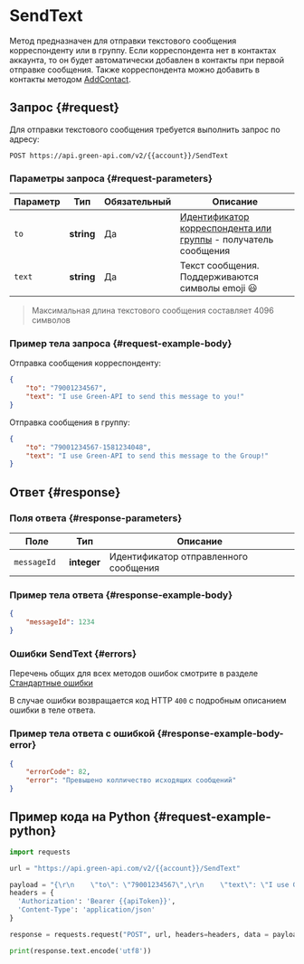 # SendText

Метод предназначен для отправки текстового сообщения корреспонденту или в группу. Если корреспондента нет в контактах аккаунта, то он будет автоматически добавлен в контакты при первой отправке сообщения. Также корреспондента можно добавить в контакты методом [AddContact](../contacts/add-contact.md#cus). 


## Запрос {#request}

Для отправки текстового сообщения требуется выполнить запрос по адресу:
```
POST https://api.green-api.com/v2/{{account}}/SendText
```

### Параметры запроса {#request-parameters}

Параметр | Тип | Обязательный | Описание
----- | ----- | ----- | -----
`to` | **string** | Да | [Идентификатор корреспондента или группы](../chat-id.md) - получатель сообщения
`text ` | **string** | Да | Текст сообщения. Поддерживаются символы emoji 😃 

> Максимальная длина текстового сообщения составляет 4096 символов

### Пример тела запроса {#request-example-body}

Отправка сообщения корреспонденту:
```json
{
    "to": "79001234567",
    "text": "I use Green-API to send this message to you!"
}
```

Отправка сообщения в группу:
```json
{
    "to": "79001234567-1581234048",
    "text": "I use Green-API to send this message to the Group!"
}
```
## Ответ {#response}

### Поля ответа {#response-parameters}

Поле | Тип |  Описание
----- | ----- | -----
`messageId ` | **integer** | Идентификатор отправленного сообщения 

### Пример тела ответа {#response-example-body}

```json
{
    "messageId": 1234
}
```

### Ошибки SendText {#errors}

Перечень общих для всех методов ошибок смотрите в разделе [Стандартные ошибки](../common-errors.md)

В случае ошибки возвращается код HTTP `400` с подробным описанием ошибки в теле ответа.

### Пример тела ответа с ошибкой {#response-example-body-error}

```json
{
    "errorCode": 82,
    "error": "Превышено колличество исходящих сообщений"
}
```

## Пример кода на Python  {#request-example-python}

```python
import requests

url = "https://api.green-api.com/v2/{{account}}/SendText"

payload = "{\r\n    \"to\": \"79001234567\",\r\n    \"text\": \"I use Green-API to send this message to you!\"\r\n}"
headers = {
  'Authorization': 'Bearer {{apiToken}}',
  'Content-Type': 'application/json'
}

response = requests.request("POST", url, headers=headers, data = payload)

print(response.text.encode('utf8'))
```